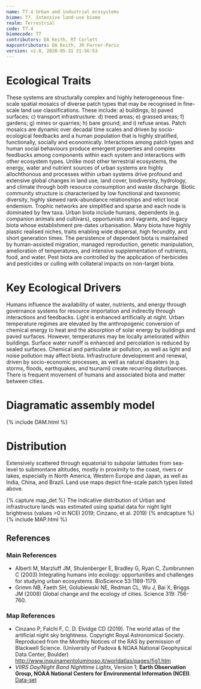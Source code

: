 ```yaml
---
name: T7.4 Urban and industrial ecosystems
biome: T7. Intensive land-use biome
realm: Terrestrial
code: T7.4
biomecode: T7
contributors: DA Keith, RT Corlett
mapcontributors: DA Keith, JR Ferrer-Paris
version: v2.0, 2020-05-31 21:56:53
---
```

# Ecological Traits
 
These systems are structurally complex and highly heterogeneous fine-scale spatial mosaics of diverse patch types that may be recognised in fine-scale land use classifications. These include: a) buildings; b) paved surfaces; c) transport infrastructure: d) treed areas; e) grassed areas; f) gardens; g) mines or quarries; h) bare ground; and i) refuse areas. Patch mosaics are dynamic over decadal time scales and driven by socio-ecological feedbacks and a human population that is highly stratified, functionally, socially and economically. Interactions among patch types and human social behaviours produce emergent properties and complex feedbacks among components within each system and interactions with other ecosystem types. Unlike most other terrestrial ecosystems, the energy, water and nutrient sources of urban systems are highly allochthonous and processes within urban systems drive profound and extensive global changes in land use, land cover, biodiversity, hydrology, and climate through both resource consumption and waste discharge. Biotic community structure is characterised by low functional and taxonomic diversity, highly skewed rank-abundance relationships and relict local endemism. Trophic networks are simplified and sparse and each node is dominated by few taxa. Urban biota include humans, dependents (e.g. companion animals and cultivars), opportunists and vagrants, and legacy biota whose establishment pre-dates urbanisation. Many biota have highly plastic realised niches, traits enabling wide dispersal, high fecundity, and short generation times. The persistence of dependent biota is maintained by human-assisted migration, managed reproduction, genetic manipulation, amelioration of temperatures, and intensive supplementation of nutrients, food, and water. Pest biota are controlled by the application of herbicides and pesticides or culling with collateral impacts on non-target biota.
 
# Key Ecological Drivers
 
Humans influence the availability of water, nutrients, and energy through governance systems for resource importation and indirectly through interactions and feedbacks. Light is enhanced artificially at night. Urban temperature regimes are elevated by the anthropogenic conversion of chemical energy to heat and the absorption of solar energy by buildings and paved surfaces. However, temperatures may be locally ameliorated within buildings. Surface water runoff is enhanced and percolation is reduced by sealed surfaces. Chemical and particulate air pollution, as well as light and noise pollution may affect biota. Infrastructure development and renewal, driven by socio-economic processes, as well as natural disasters (e.g. storms, floods, earthquakes, and tsunami) create recurring disturbances. There is frequent movement of humans and associated biota and matter between cities.
 
# Diagramatic assembly model
 
{% include DAM.html %}
 
# Distribution
 
Extensively scattered through equatorial to subpolar latitudes from sea-level to submontane altitudes, mostly in proximity to the coast, rivers or lakes, especially in North America, Western Europe and Japan, as well as India, China, and Brazil. Land use maps depict fine-scale patch types listed above.

{% capture map_det %}
The indicative distribution of Urban and infrastructure lands was estimated using spatial data for night light brightness (values >0 in NCEI 2019; Cinzano, et al.  2019)
{% endcapture %}
{% include MAP.html %}

## References
### Main References
* Alberti M, Marzluff JM, Shulenberger E, Bradley G, Ryan C, Zumbrunnen C (2003) Integrating humans into ecology: opportunities and challenges for studying urban ecosystems. BioScience 53:1169-1179.
* Grimm NB, Faeth SH, Golubiewski NE, Redman CL, Wu J, Bai X, Briggs JM (2008) Global change and the ecology of cities. Science 319: 756-760.
### Map References
* Cinzano P, Falchi F, C. D. Elvidge CD (2019). The world atlas of the artificial night sky brightness. Copyright Royal Astronomical Society. Reproduced from the Monthly Notices of the RAS by permission of Blackwell Science. (University of Padova & NOAA National Geophysical Data Center, Boulder) http://www.inquinamentoluminoso.it/worldatlas/pages/fig1.htm 
* *VIIRS Day/Night Band Nighttime Lights*, Version 1; **Earth Observation Group, NOAA National Centers for Environmental Information (NCEI)**. [Data-set]( https://eogdata.mines.edu/download_dnb_composites.html)
